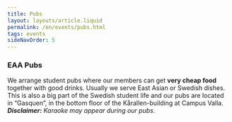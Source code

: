 ```yaml
---
title: Pubs
layout: layouts/article.liquid
permalink: /en/events/pubs.html
tags: events
sideNavOrder: 5
---
```


### EAA Pubs

We arrange student pubs where our members can get **very cheap food** together with good drinks. 
Usually we serve East Asian or Swedish dishes. This is also a big part of the Swedish student life 
and our pubs are located in “Gasquen”, in the bottom floor of the Kårallen-building at Campus Valla. 
***Disclaimer:*** *Karaoke may appear during our pubs.*
